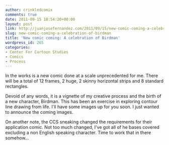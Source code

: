 ```yaml
---
author: crinkledcomix
comments: true
date: 2011-09-15 18:54:20+00:00
layout: post
link: http://juanjosefernandez.com/2011/09/15/new-comic-coming-a-celebration-of-birdman/
slug: new-comic-coming-a-celebration-of-birdman
title: 'New comic coming: A celebration of Birdman'
wordpress_id: 265
categories:
- Center For Cartoon Studies
- Comics
- Process
---
```


In the works is a new comic done at a scale unprecedented for me. There will be a total of 12 frames, 2 huge, 2 skinny horizontal strips and 8 standard rectangles.

Devoid of any words, it is a vignette of my creative process and the birth of a new character, Birdman. This has been an exercise in exploring contour line drawing from life. I'll have some images up for you soon. I just wanted to announce the coming images.

On another note, the CCS sneaking changed the requirements for their application comic. Not too much changed, I've got all of he bases covered excluding a non English speaking character. Time to work that in there somehow...
